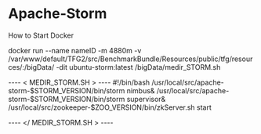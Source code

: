 # Apache-Storm
How to Start Docker 

docker run --name nameID -m 4880m -v /var/www/default/TFG2/src/BenchmarkBundle/Resources/public/tfg/resources/:/bigData/ -dit ubuntu-storm:latest /bigData/medir_STORM.sh

---- < MEDIR_STORM.SH > ---- 
#!/bin/bash
/usr/local/src/apache-storm-$STORM_VERSION/bin/storm nimbus&
/usr/local/src/apache-storm-$STORM_VERSION/bin/storm supervisor&
/usr/local/src/zookeeper-$ZOO_VERSION/bin/zkServer.sh start

---- </ MEDIR_STORM.SH > ---- 